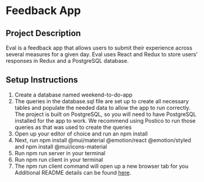 # Feedback App

## Project Description

Eval is a feedback app that allows users to submit their experience across several measures for a given day. Eval uses React and Redux to store users' responses in Redux and a PostgreSQL database.

## Setup Instructions
1. Create a database named weekend-to-do-app
2. The queries in the database.sql file are set up to create all necessary tables and populate the needed data to allow the app to run correctly. The project is built on PostgreSQL, so you will need to have PostgreSQL installed for the app to work. We recommend using Postico to run those queries as that was used to create the queries
3. Open up your editor of choice and run an npm install
4. Next, run npm install @mui/material @emotion/react @emotion/styled and npm install @mui/icons-material
5. Run npm run server in your terminal
6. Run npm run client in your terminal
7. The npm run client command will open up a new browser tab for you
Additional README details can be found [here](https://github.com/PrimeAcademy/readme-template/blob/master/README.md).
